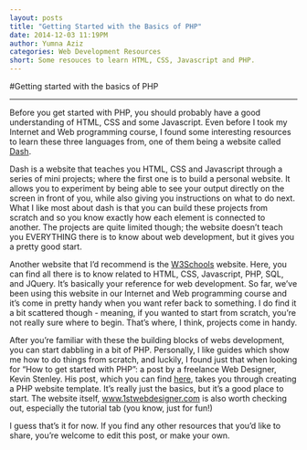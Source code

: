 ```yaml
---
layout: posts
title: "Getting Started with the Basics of PHP"
date: 2014-12-03 11:19PM
author: Yumna Aziz
categories: Web Development Resources
short: Some resouces to learn HTML, CSS, Javascript and PHP.
---
```


#Getting started with the basics of PHP

<hr>

Before you get started with PHP, you should probably have a good understanding of HTML, CSS and some Javascript. 
Even before I took my Internet and Web programming course, I found some interesting resources to learn these three 
languages from, one of them being a website called [Dash](https://dash.generalassemb.ly/). 

Dash is a website that teaches you HTML, CSS and Javascript through a series of mini projects; where the first one is 
to build a personal website. It allows you to experiment by being able to see your output directly on the screen in 
front of you, while also giving you instructions on what to do next. What I like most about dash is that you can 
build these projects from scratch and so you know exactly how each element is connected to another. The projects are 
quite limited though; the website doesn’t teach you EVERYTHING there is to know about web development, but it gives 
you a pretty good start. 

Another website that I’d recommend is the [W3Schools](http://www.w3schools.com/default.asp) website. Here, you can
find all there is to know related to HTML, CSS, Javascript, PHP, SQL, and JQuery. It’s basically your reference for 
web development. So far, we’ve been using this website in our Internet and Web programming course and it’s come in 
pretty handy when you want refer back to something. I do find it a bit scattered though - meaning, if you wanted to
start from scratch, you’re not really sure where to begin. That’s where, I think, projects come in handy. 

After you’re familiar with these the building blocks of webs development, you can start dabbling in a bit of PHP. 
Personally, I like guides which show me how to do things from scratch, and luckily, I found just that when looking 
for “How to get started with PHP”: a post by a freelance Web Designer, Kevin Stenley. His post, which you can find 
[here](http://www.1stwebdesigner.com/tutorials/how-to-create-php-website-template/), takes you through creating a 
PHP website template. It’s really just the basics, but it’s a good place to start. The website itself,
www.1stwebdesigner.com is also worth checking out, especially the tutorial tab (you know, just for fun!)

I guess that’s it for now. If you find any other resources that you’d like to share, you’re welcome to edit this post, or make your own. 
